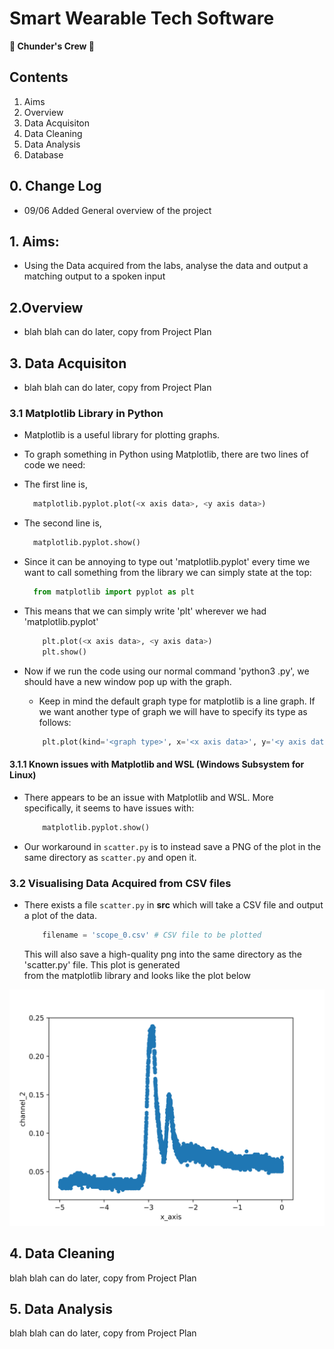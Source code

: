 # Smart Wearable Tech Software

**🐍 Chunder's Crew 🐍**

## Contents

1. Aims
2. Overview
3. Data Acquisiton
4. Data Cleaning
5. Data Analysis
6. Database

## 0. Change Log

- 09/06 Added General overview of the project

## 1. Aims:

- Using the Data acquired from the labs, analyse the data and output a matching output to a spoken input

## 2.Overview

- blah blah can do later, copy from Project Plan

## 3. Data Acquisiton

- blah blah can do later, copy from Project Plan

### 3.1 Matplotlib Library in Python

- Matplotlib is a useful library for plotting graphs.
- To graph something in Python using Matplotlib, there are two lines of code we need:
- The first line is,

  ```python
    matplotlib.pyplot.plot(<x axis data>, <y axis data>)
  ```

- The second line is,

  ```python
    matplotlib.pyplot.show()
  ```

- Since it can be annoying to type out 'matplotlib.pyplot' every time we want to call something from the library we can simply state at the top:

  ```python
    from matplotlib import pyplot as plt
  ```

- This means that we can simply write 'plt' wherever we had 'matplotlib.pyplot'

  ```python
      plt.plot(<x axis data>, <y axis data>)
      plt.show()
  ```

- Now if we run the code using our normal command 'python3 <filename>.py', we should have a new window pop up with the graph.

  - Keep in mind the default graph type for matplotlib is a line graph. If we want another type of graph we will have to specify its type as follows:

  ```python
      plt.plot(kind='<graph type>', x='<x axis data>', y='<y axis data>')
  ```

#### 3.1.1 Known issues with Matplotlib and WSL (Windows Subsystem for Linux)

- There appears to be an issue with Matplotlib and WSL. More specifically, it seems to have issues with:

  ```python
      matplotlib.pyplot.show()
  ```

- Our workaround in `scatter.py` is to instead save a PNG of the plot in the same directory as `scatter.py` and open it.

### 3.2 Visualising Data Acquired from CSV files

- There exists a file `scatter.py` in **src** which will take a CSV file and output a plot of the data.

  ```python
      filename = 'scope_0.csv' # CSV file to be plotted
  ```

  This will also save a high-quality png into the same directory as the 'scatter.py' file. This plot is generated \
  from the matplotlib library and looks like the plot below

![](scope_0.png)

## 4. Data Cleaning

blah blah can do later, copy from Project Plan

## 5. Data Analysis

blah blah can do later, copy from Project Plan
